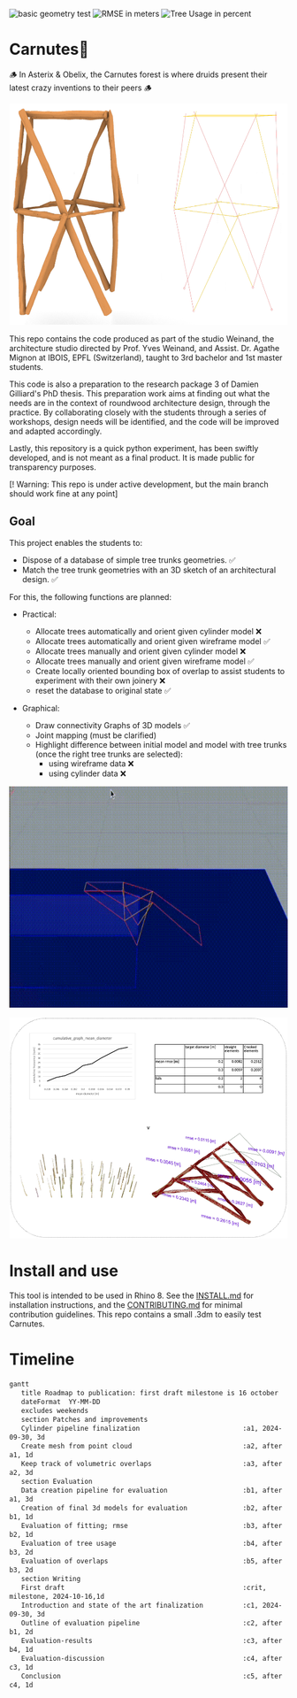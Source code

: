 ![basic geometry test](https://github.com/ibois-epfl/Carnutes/actions/workflows/test_geo_basics.yml/badge.svg)
![RMSE in meters](https://img.shields.io/badge/RMSE-0.0173-c7a8ad)
![Tree Usage in percent ](https://img.shields.io/badge/Tree_Usage-63.31-c7a8ad)

# Carnutes🌳

🪵 In Asterix & Obelix, the Carnutes forest is where druids present their latest crazy inventions to their peers 🪵

<p align="center"> <img src="./assets/images/Carnutes_illustration_17_09_2024.png" height="400" />

This repo contains the code produced as part of the studio Weinand, the architecture studio directed by Prof. Yves Weinand, and Assist. Dr. Agathe Mignon at IBOIS, EPFL (Switzerland), taught to 3rd bachelor and 1st master students.

This code is also a preparation to the research package 3 of Damien Gilliard's PhD thesis. This preparation work aims at finding out what the needs are in the context of roundwood architecture design, through the practice. By collaborating closely with the students through  a series of workshops, design needs will be identified, and the code will be improved and adapted accordingly.

Lastly, this repository is a quick python experiment, has been swiftly developed, and is not meant as a final product. It is made public for transparency purposes.

[! Warning:  This repo is under active development, but the main branch should work fine at any point]

## Goal

 This project enables the students to:
- Dispose of a database of simple tree trunks geometries. ✅
- Match the tree trunk geometries with an 3D sketch of an architectural design. ✅

For this, the following functions are planned:

- Practical:
    - Allocate trees automatically and orient given cylinder model ❌
    - Allocate trees automatically and orient given wireframe model ✅
    - Allocate trees manually and orient given cylinder model ❌
    - Allocate trees manually and orient given wireframe model ✅
    - Create locally oriented bounding box of overlap to assist students to experiment with their own joinery ❌
    - reset the database to original state ✅

- Graphical:
    - Draw connectivity Graphs of 3D models ✅
    - Joint mapping (must be clarified)
    - Highlight difference between initial model and model with tree trunks (once the right tree trunks are selected):
        - using wireframe data ❌
        - using cylinder data ❌

<p align="center">
    <img src="./assets/images/07_09_2024_demo_Carnutes.gif" height="400" />

<p align="center">
    <img src="./assets/images/05_09_2024_Carnutes_eval.png" height="400" >

# Install and use
This tool is intended to be used in Rhino 8.
See the [INSTALL.md](./INSTALL.md) for installation instructions, and the [CONTRIBUTING.md](./CONTRIBUTING.md) for minimal contribution guidelines. This repo contains a small .3dm to easily test Carnutes.
 # Timeline
 ```mermaid
gantt
    title Roadmap to publication: first draft milestone is 16 october
    dateFormat  YY-MM-DD
    excludes weekends
    section Patches and improvements
    Cylinder pipeline finalization                          :a1, 2024-09-30, 3d
    Create mesh from point cloud                            :a2, after a1, 1d
    Keep track of volumetric overlaps                       :a3, after a2, 3d
    section Evaluation
    Data creation pipeline for evaluation                   :b1, after a1, 3d
    Creation of final 3d models for evaluation              :b2, after b1, 1d
    Evaluation of fitting; rmse                             :b3, after b2, 1d
    Evaluation of tree usage                                :b4, after b3, 2d
    Evaluation of overlaps                                  :b5, after b3, 2d
    section Writing
    First draft                                             :crit, milestone, 2024-10-16,1d
    Introduction and state of the art finalization          :c1, 2024-09-30, 3d
    Outline of evaluation pipeline                          :c2, after b1, 2d
    Evaluation-results                                      :c3, after b4, 1d
    Evaluation-discussion                                   :c4, after c3, 1d
    Conclusion                                              :c5, after c4, 1d

 ```
